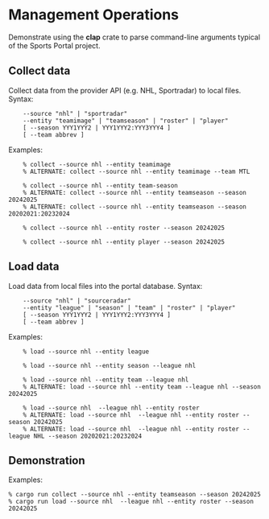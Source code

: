 # Management Operations

Demonstrate using the **clap** crate to parse command-line arguments typical of the Sports Portal project.

## Collect data
Collect data from the provider API (e.g. NHL, Sportradar) to local files.
Syntax:
```
    --source "nhl" | "sportradar"
    --entity "teamimage" | "teamseason" | "roster" | "player"
    [ --season YYY1YYY2 | YYY1YYY2:YYY3YYY4 ]
    [ --team abbrev ]
```

Examples:
```
    % collect --source nhl --entity teamimage
    % ALTERNATE: collect --source nhl --entity teamimage --team MTL

    % collect --source nhl --entity team-season
    % ALTERNATE: collect --source nhl --entity teamseason --season 20242025
    % ALTERNATE: collect --source nhl --entity teamseason --season 20202021:20232024

    % collect --source nhl --entity roster --season 20242025

    % collect --source nhl --entity player --season 20242025
```

## Load data
Load data from local files into the portal database.
Syntax:
```
    --source "nhl" | "sourceradar"
    --entity "league" | "season" | "team" | "roster" | "player"
    [ --season YYY1YYY2 | YYY1YYY2:YYY3YYY4 ]
    [ --team abbrev ]
```

Examples:
```
    % load --source nhl --entity league

    % load --source nhl --entity season --league nhl

    % load --source nhl --entity team --league nhl
    % ALTERNATE: load --source nhl --entity team --league nhl --season 20242025
    
    % load --source nhl  --league nhl --entity roster
    % ALTERNATE: load --source nhl  --league nhl --entity roster --season 20242025
    % ALTERNATE: load --source nhl  --league nhl --entity roster --league NHL --season 20202021:20232024
```

## Demonstration
Examples:

    % cargo run collect --source nhl --entity teamseason --season 20242025
    % cargo run load --source nhl  --league nhl --entity roster --season 20242025
